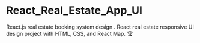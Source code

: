 # React_Real_Estate_App_UI
 React.js real estate booking system design . React real estate responsive UI design project with HTML, CSS, and React Map. 🏆
